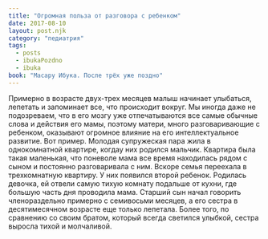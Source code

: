 ```yaml
---
title: "Огромная польза от разговора с ребенком"
date: 2017-08-10
layout: post.njk
category: "педиатрия"
tags:
  - posts
  - ibukaPozdno
  - ibuka
book: "Масару Ибука. После трёх уже поздно"
---
```


Примерно в возрасте двух-трех месяцев малыш начинает улыбаться, лепетать и запоминает все, что происходит вокруг. Мы иногда даже не подозреваем, что в его мозгу уже отпечатываются все самые обычные слова и действия его мамы, поэтому матери, много разговаривающие с ребенком, оказывают огромное влияние на его интеллектуальное развитие. Вот пример. Молодая супружеская пара жила в однокомнатной квартире, когдау них родился мальчик. Квартира была такая маленькая, что поневоле мама все время находилась рядом с сыном и постоянно разговаривала с ним. Вскоре семья переехала в трехкомнатную квартиру. У них появился второй ребенок. Родилась девочка, ей отвели самую тихую комнату подальше от кухни, где большую часть дня проводила мама. Старший сын начал говорить членораздельно примерно с семивосьми месяцев, а его сестра в десятимесячном возрасте еще только лепетала. Более того, по сравнению со своим братом, который всегда светился улыбкой, сестра выросла тихой и молчаливой.

